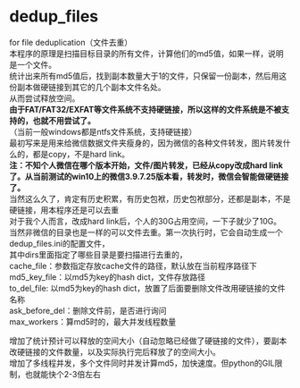 # dedup_files   
for file deduplication（文件去重）      
本程序的原理是扫描目标目录的所有文件，计算他们的md5值，如果一样，说明是一个文件。   
统计出来所有md5值后，找到副本数量大于1的文件，只保留一份副本，然后用这份副本做硬链接到其它的几个副本文件名处。   
从而尝试释放空间。   
**由于FAT/FAT32/EXFAT等文件系统不支持硬链接，所以这样的文件系统是不被支持的，也就不用尝试了。**   
（当前一般windows都是ntfs文件系统，支持硬链接）   
最初写来是用来给微信数据文件夹瘦身的，因为微信的各种文件转发，图片转发什么的，都是copy，不是hard link。   
**注：不知个人微信在哪个版本开始，文件/图片转发，已经从copy改成hard link了。从当前测试的win10上的微信3.9.7.25版本看，转发时，微信会智能做硬链接了。**   
当然这么久了，肯定有历史积累，有历史包袱，历史包袱部分，还都是副本，不是硬链接，用本程序还是可以去重   
对于我个人而言，改成hard link后，个人的30G占用空间，一下子就少了10G。   
当然非微信的目录也是一样的可以文件去重。第一次执行时，它会自动生成一个dedup_files.ini的配置文件，   
其中dirs里面指定了哪些目录是要扫描进行去重的，   
cache_file：参数指定存放cache文件的路径，默认放在当前程序路径下    
md5_key_file：以md5为key的hash dict，文件存放路径   
to_del_file:  以md5为key的hash dict，放置了后面要删除文件改用硬链接的文件名称   
ask_before_del：删除文件前，是否进行询问   
max_workers：算md5时的，最大并发线程数量   


增加了统计预计可以释放的空间大小（自动忽略已经做了硬链接的文件），要副本改硬链接的文件数量，以及实际执行完后释放了的空间大小。   
增加了多线程并发，多个文件同时并发计算md5，加快速度。但python的GIL限制，也就能快个2-3倍左右   
